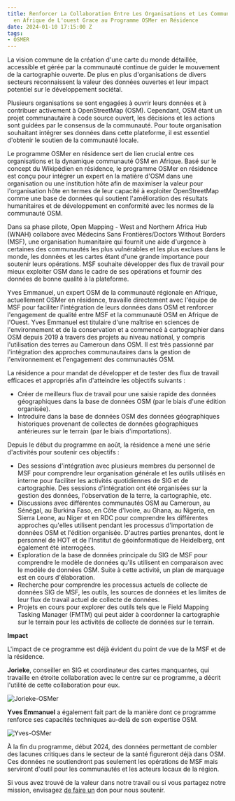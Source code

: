 ```yaml
---
title: Renforcer La Collaboration Entre Les Organisations et Les Communautés Locales
  en Afrique de L'ouest Grace au Programme OSMer en Résidence
date: 2024-01-10 17:15:00 Z
tags:
- OSMER
---
```


La vision commune de la création d'une carte du monde détaillée, accessible et gérée par la communauté continue de guider le mouvement de la cartographie ouverte. De plus en plus d'organisations de divers secteurs reconnaissent la valeur des données ouvertes et leur impact potentiel sur le développement sociétal. 

Plusieurs organisations se sont engagées à ouvrir leurs données et à contribuer activement à OpenStreetMap (OSM). Cependant, OSM étant un projet communautaire à code source ouvert, les décisions et les actions sont guidées par le consensus de la communauté. Pour toute organisation souhaitant intégrer ses données dans cette plateforme, il est essentiel d'obtenir le soutien de la communauté locale. 

Le programme OSMer en résidence sert de lien crucial entre ces organisations et la dynamique communauté OSM en Afrique. Basé sur le concept du Wikipédien en résidence, le programme OSMer en résidence est conçu pour intégrer un expert en la matière d'OSM dans une organisation ou une institution hôte afin de maximiser la valeur pour l'organisation hôte en termes de leur capacité à exploiter OpenStreetMap comme une base de données qui soutient l'amélioration des résultats humanitaires et de développement en conformité avec les normes de la communauté OSM. 

Dans sa phase pilote, Open Mapping - West and Northern Africa Hub (WNAH) collabore avec Médecins Sans Frontières/Doctors Without Borders (MSF), une organisation humanitaire qui fournit une aide d'urgence à certaines des communautés les plus vulnérables et les plus exclues dans le monde, les données et les cartes étant d'une grande importance pour soutenir leurs opérations. MSF souhaite développer des flux de travail pour mieux exploiter OSM dans le cadre de ses opérations et fournir des données de bonne qualité à la plateforme. 

Yves Emmanuel, un expert OSM de la communauté régionale en Afrique, actuellement OSMer en résidence, travaille directement avec l'équipe de MSF pour faciliter l'intégration de leurs données dans OSM et renforcer l'engagement de qualité entre MSF et la communauté OSM en Afrique de l'Ouest. Yves Emmanuel est titulaire d'une maîtrise en sciences de l'environnement et de la conservation et a commencé à cartographier dans OSM depuis 2019 à travers des projets au niveau national, y compris l'utilisation des terres au Cameroun dans OSM. Il est très passionné par l'intégration des approches communautaires dans la gestion de l'environnement et l'engagement des communautés OSM.

La résidence a pour mandat de développer et de tester des flux de travail efficaces et appropriés afin d'atteindre les objectifs suivants : 
* Créer de meilleurs flux de travail pour une saisie rapide des données géographiques dans la base de données OSM (par le biais d'une édition organisée). 
* Introduire dans la base de données OSM des données géographiques historiques provenant de collectes de données géographiques antérieures sur le terrain (par le biais d'importations). 

 Depuis le début du programme en août, la résidence a mené une série d'activités pour soutenir ces objectifs : 
 * Des sessions d'intégration avec plusieurs membres du personnel de MSF pour comprendre leur organisation générale et les outils utilisés en interne pour faciliter les activités quotidiennes de SIG et de cartographie. Des sessions d'intégration ont été organisées sur la gestion des données, l'observation de la terre, la cartographie, etc. 
* Discussions avec différentes communautés OSM au Cameroun, au Sénégal, au Burkina Faso, en Côte d'Ivoire, au Ghana, au Nigeria, en Sierra Leone, au Niger et en RDC pour comprendre les différentes approches qu'elles utilisent pendant les processus d'importation de données OSM et l'édition organisée. D'autres parties prenantes, dont le personnel de HOT et de l'Institut de géoinformatique de Heidelberg, ont également été interrogées. 
* Exploration de la base de données principale du SIG de MSF pour comprendre le modèle de données qu'ils utilisent en comparaison avec le modèle de données OSM. Suite à cette activité, un plan de marquage est en cours d'élaboration. 
* Recherche pour comprendre les processus actuels de collecte de données SIG de MSF, les outils, les sources de données et les limites de leur flux de travail actuel de collecte de données. 
* Projets en cours pour explorer des outils tels que le Field Mapping Tasking Manager (FMTM) qui peut aider à coordonner la cartographie sur le terrain pour les activités de collecte de données sur le terrain. 

**Impact** 

L'impact de ce programme est déjà évident du point de vue de la MSF et de la résidence. 

**Jorieke**, conseiller en SIG et coordinateur des cartes manquantes, qui travaille en étroite collaboration avec le centre sur ce programme, a décrit l'utilité de cette collaboration pour eux. 

![Jorieke-OSMer](https://cdn.hotosm.org/website/Jorieke_French.png)

**Yves Emmanuel** a également fait part de la manière dont ce programme renforce ses capacités techniques au-delà de son expertise OSM.

![Yves-OSMer](https://cdn.hotosm.org/website/Yves+Emmanuel+French.png)

À la fin du programme, début 2024, des données permettant de combler des lacunes critiques dans le secteur de la santé figureront déjà dans OSM. Ces données ne soutiendront pas seulement les opérations de MSF mais serviront d'outil pour les communautés et les acteurs locaux de la région. 

Si vous avez trouvé de la valeur dans notre travail ou si vous partagez notre mission, envisagez [de faire un](https://www.hotosm.org/hubs/open-mapping-hub-west-and-northern-africa/donate/) don pour nous soutenir. 